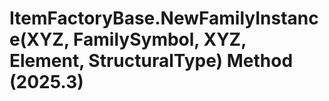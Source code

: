 # ItemFactoryBase.NewFamilyInstance(XYZ, FamilySymbol, XYZ, Element, StructuralType) Method (2025.3)

﻿